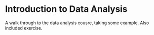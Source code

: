 # Introduction to Data Analysis

A walk through to the data analysis cousre, taking some example.
Also included exercise.
